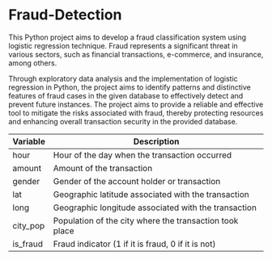 # Fraud-Detection


This Python project aims to develop a fraud classification system using logistic regression technique. Fraud represents a significant threat in various sectors, such as financial transactions, e-commerce, and insurance, among others.


Through exploratory data analysis and the implementation of logistic regression in Python, the project aims to identify patterns and distinctive features of fraud cases in the given database to effectively detect and prevent future instances. The project aims to provide a reliable and effective tool to mitigate the risks associated with fraud, thereby protecting resources and enhancing overall transaction security in the provided database.


| Variable | Description                                          |
|----------|------------------------------------------------------|
| hour     | Hour of the day when the transaction occurred         |
| amount   | Amount of the transaction                             |
| gender   | Gender of the account holder or transaction            |
| lat      | Geographic latitude associated with the transaction   |
| long     | Geographic longitude associated with the transaction  |
| city_pop | Population of the city where the transaction took place|
| is_fraud | Fraud indicator (1 if it is fraud, 0 if it is not)     |